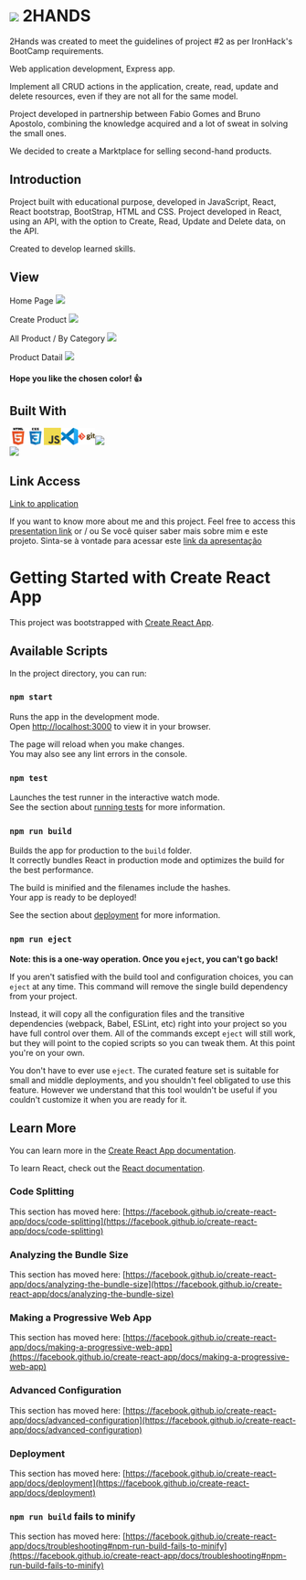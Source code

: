 # <code><img height="30" src="https://i.imgur.com/M6EU0Xr.png"></code> 2HANDS

2Hands was created to meet the guidelines of project #2 as per IronHack's BootCamp requirements.

Web application development,  Express app. 

Implement all CRUD actions in the application, create, read, update and delete resources, even if they are not all for the same model.

Project developed in partnership between Fabio Gomes and Bruno Apostolo, combining the knowledge acquired and a lot of sweat in solving the small ones.

We decided to create a Marktplace for selling second-hand products.

## Introduction

Project built with educational purpose, developed in JavaScript, React, React bootstrap, BootStrap, HTML and CSS.
Project developed in React, using an API, with the option to Create, Read, Update and Delete data, on the API.

Created to develop learned skills.

## View

Home Page
<code><img height="" src="https://i.imgur.com/wWPc0t9.png"></code>

Create Product
<code><img height="" src=" https://i.imgur.com/LGE4Oz6.png"></code>

All Product / By Category
<code><img height="" src=" https://i.imgur.com/mzApWK6.png"></code>

Product Datail
<code><img height="" src=" https://i.imgur.com/Iu6Q9pG.png"></code>

#### Hope you like the chosen color! 👍

## Built With

<code><img height="30" src="https://raw.githubusercontent.com/github/explore/80688e429a7d4ef2fca1e82350fe8e3517d3494d/topics/html/html.png"></code><code><img height="30" src="https://raw.githubusercontent.com/github/explore/80688e429a7d4ef2fca1e82350fe8e3517d3494d/topics/css/css.png"></code><code><img height="30" src="https://raw.githubusercontent.com/github/explore/80688e429a7d4ef2fca1e82350fe8e3517d3494d/topics/javascript/javascript.png"></code><code><img height="30" src="https://raw.githubusercontent.com/github/explore/80688e429a7d4ef2fca1e82350fe8e3517d3494d/topics/visual-studio-code/visual-studio-code.png"></code><code><img height="30" src="https://raw.githubusercontent.com/github/explore/80688e429a7d4ef2fca1e82350fe8e3517d3494d/topics/git/git.png"><img height="30" src="https://avatars.githubusercontent.com/u/6412038?s=280&v=4"> <img height="30" src="https://i.imgur.com/TMcPy5m.jpg"></code>

## Link Access

[Link to application](https://secondhands.netlify.app/)

If you want to know more about me and this project. Feel free to access this [presentation link](https://docs.google.com/presentation/d/1n85k9BQWHUHj2wgEwneYGcqpdxoWzULiYz8gY-2OGnY/edit?usp=sharing)
or / ou
Se você quiser saber mais sobre mim e este projeto. Sinta-se à vontade para acessar este [link da apresentação](https://docs.google.com/presentation/d/1a96r2ucxDOminL6b2sJGpslbIuP0mMQ-wBkL-M609F8/edit?usp=sharing)

# Getting Started with Create React App

This project was bootstrapped with [Create React App](https://github.com/facebook/create-react-app).

## Available Scripts

In the project directory, you can run:

### `npm start`

Runs the app in the development mode.\
Open [http://localhost:3000](http://localhost:3000) to view it in your browser.

The page will reload when you make changes.\
You may also see any lint errors in the console.

### `npm test`

Launches the test runner in the interactive watch mode.\
See the section about [running tests](https://facebook.github.io/create-react-app/docs/running-tests) for more information.

### `npm run build`

Builds the app for production to the `build` folder.\
It correctly bundles React in production mode and optimizes the build for the best performance.

The build is minified and the filenames include the hashes.\
Your app is ready to be deployed!

See the section about [deployment](https://facebook.github.io/create-react-app/docs/deployment) for more information.

### `npm run eject`

**Note: this is a one-way operation. Once you `eject`, you can't go back!**

If you aren't satisfied with the build tool and configuration choices, you can `eject` at any time. This command will remove the single build dependency from your project.

Instead, it will copy all the configuration files and the transitive dependencies (webpack, Babel, ESLint, etc) right into your project so you have full control over them. All of the commands except `eject` will still work, but they will point to the copied scripts so you can tweak them. At this point you're on your own.

You don't have to ever use `eject`. The curated feature set is suitable for small and middle deployments, and you shouldn't feel obligated to use this feature. However we understand that this tool wouldn't be useful if you couldn't customize it when you are ready for it.

## Learn More

You can learn more in the [Create React App documentation](https://facebook.github.io/create-react-app/docs/getting-started).

To learn React, check out the [React documentation](https://reactjs.org/).

### Code Splitting

This section has moved here: [https://facebook.github.io/create-react-app/docs/code-splitting](https://facebook.github.io/create-react-app/docs/code-splitting)

### Analyzing the Bundle Size

This section has moved here: [https://facebook.github.io/create-react-app/docs/analyzing-the-bundle-size](https://facebook.github.io/create-react-app/docs/analyzing-the-bundle-size)

### Making a Progressive Web App

This section has moved here: [https://facebook.github.io/create-react-app/docs/making-a-progressive-web-app](https://facebook.github.io/create-react-app/docs/making-a-progressive-web-app)

### Advanced Configuration

This section has moved here: [https://facebook.github.io/create-react-app/docs/advanced-configuration](https://facebook.github.io/create-react-app/docs/advanced-configuration)

### Deployment

This section has moved here: [https://facebook.github.io/create-react-app/docs/deployment](https://facebook.github.io/create-react-app/docs/deployment)

### `npm run build` fails to minify

This section has moved here: [https://facebook.github.io/create-react-app/docs/troubleshooting#npm-run-build-fails-to-minify](https://facebook.github.io/create-react-app/docs/troubleshooting#npm-run-build-fails-to-minify)
